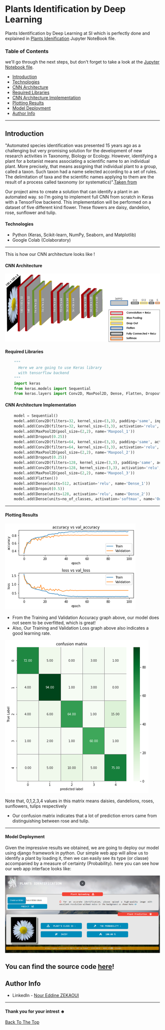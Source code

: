 # Plants Identification by Deep Learning
Plants Identification by Deep Learning at SI which is perfectly done and explained in [Plants Idenification](https://github.com/zekaouinoureddine/Plants_Identification_DL_SI/blob/main/Plants%20Idenification%20VF.ipynb) Jupyter NoteBook file.


### Table of Contents
we'll go through the next steps, but don't forget to take a look at the [Jupyter Notebook file](https://github.com/zekaouinoureddine/Plants_Identification_DL_SI/blob/main/Plants%20Idenification%20VF.ipynb).

- [Introduction](#introduction)
- [Technologies](#technologies)
- [CNN Architecture](#cnn-architecture)
- [Required Libraries](#required-libraries)
- [CNN Architecture Implementation](#cnn-architecture-implementation)
- [Plotting Results](#plotting-results)
- [Model Deployment](#model-deployment)
- [Author Info](#author-info)

---

## Introduction

"Automated species identification was presented 15 years ago as a challenging but very promising solution for the development of new research activities in Taxonomy, Biology or Ecology. However, identifying a plant for a botanist means associating a scientific name to an individual plant. More precisely, that means assigning that individual plant to a group, called a taxon. Such taxon had a name selected according to a set of rules. The delimitation of taxa and the scientific names applying to them are the result of a process called taxonomy (or systematics)".[Taken from](https://hal.archives-ouvertes.fr/hal-01913277/document)

Our project aims to create a solution that can identify a plant in an automated way. so I’m going to implement full CNN from scratch in Keras with a TensorFlow backend. This implementation will be performed on a dataset of five different kind flower. These flowers are daisy, dandelion, rose, sunflower and tulip.

#### Technologies

- Python (Keras, Scikit-learn, NumPy, Seaborn, and Matplotlib)
- Google Colab (Colaboratory)

---
This is how our CNN architecture looks like !
#### CNN Architecture
![](architecture.png)

#### Required Libraries

```python
    """
      Here we are going to use Keras library 
      with tensorflow backend
    """
    import keras
    from keras.models import Sequential
    from keras.layers import Conv2D, MaxPool2D, Dense, Flatten, Dropout
```
#### CNN Architecture Implementation 

```python
    model = Sequential() 
    model.add(Conv2D(filters=32, kernel_size=(3,3), padding='same', input_shape=X_train.shape[1:], activation='relu', name='Conv2D_1'))    
    model.add(Conv2D(filters=32, kernel_size=(3,3), activation='relu', name='Conv2D_2')) 
    model.add(MaxPool2D(pool_size=(2,2), name='Maxpool_1')) 
    model.add(Dropout(0.25)) 
    model.add(Conv2D(filters=64, kernel_size=(3,3), padding='same', activation='relu', name='Conv2D_3')) 
    model.add(Conv2D(filters=64, kernel_size=(3,3), activation='relu', name='Conv2D_4')) 
    model.add(MaxPool2D(pool_size=(2,2), name='Maxpool_2')) 
    model.add(Dropout(0.25)) 
    model.add(Conv2D(filters=128, kernel_size=(3,3), padding='same', activation='relu', name='Conv2D_5')) 
    model.add(Conv2D(filters=128, kernel_size=(3,3), activation='relu', name='Conv2D_6')) 
    model.add(MaxPool2D(pool_size=(2,2), name='Maxpool_3')) 
    model.add(Flatten()) 
    model.add(Dense(units=512, activation='relu', name='Dense_1')) 
    model.add(Dropout(0.5)) 
    model.add(Dense(units=128, activation='relu', name='Dense_2')) 
    model.add(Dense(units=no_of_classes, activation='softmax', name='Output'))   
```

---

#### Plotting Results
![](graph.png)

- From the Training and Validation Accuracy graph above, our model does not seem to be overfitted, which is great!
- Also, Our Training and Validation Loss graph above also indicates a good learning rate.

![](matrix.png)

Note that, 0,1,2,3,4 values in this matrix means daisies, dandelions, roses, sunflowers, tulips respectively
- Our confusion matrix indicates that a lot of prediction errors came from distinguishing between rose and tulip.

---
#### Model Deployment
Given the impressive results we obtained, we are going to deploy our model using django framework in python. Our simple web app will allow us to identify a plant by loading it, then we can easily see its type (or classe) accompanied by a measure of certainty (Probability).
here you can see how our web app interface looks like:

![](webapp.PNG)

You can find the source code [here](https://github.com/zekaouinoureddine/Plantes_Identification_DL_Model_Deployment_Django)!
---

## Author Info

- LinkedIn - [Nour Eddine ZEKAOUI](https://www.linkedin.com/in/nour-eddine-zekaoui-ba43b1177/)

---

#### Thank you for your intrest ☻

[Back To The Top](#plants-identification-by-dl)
